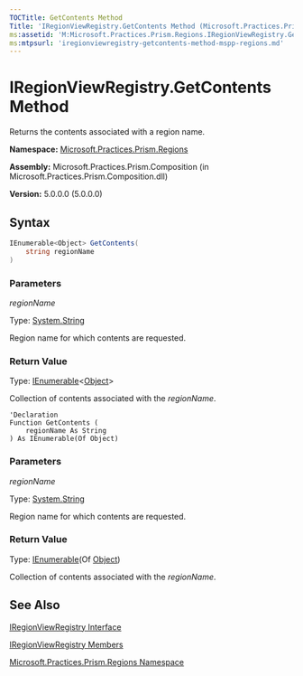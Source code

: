 ```yaml
---
TOCTitle: GetContents Method
Title: 'IRegionViewRegistry.GetContents Method (Microsoft.Practices.Prism.Regions)'
ms:assetid: 'M:Microsoft.Practices.Prism.Regions.IRegionViewRegistry.GetContents(System.String)'
ms:mtpsurl: 'iregionviewregistry-getcontents-method-mspp-regions.md'
---
```



# IRegionViewRegistry.GetContents Method

Returns the contents associated with a region name.

**Namespace:** [Microsoft.Practices.Prism.Regions](/patterns-practices/reference/mspp-regions-namespace)

**Assembly:** Microsoft.Practices.Prism.Composition (in Microsoft.Practices.Prism.Composition.dll)

**Version:** 5.0.0.0 (5.0.0.0)

## Syntax

```C#
IEnumerable<Object> GetContents(
	string regionName
)
```

### Parameters

*regionName*
  
Type: [System.String](http://msdn.microsoft.com/en-us/library/s1wwdcbf)

Region name for which contents are requested.

### Return Value

Type: [IEnumerable](http://msdn.microsoft.com/en-us/library/9eekhta0)&lt;[Object](http://msdn.microsoft.com/en-us/library/e5kfa45b)&gt;

Collection of contents associated with the *regionName*.


```VB
'Declaration
Function GetContents ( 
	regionName As String
) As IEnumerable(Of Object)
```

### Parameters

*regionName*
  
Type: [System.String](http://msdn.microsoft.com/en-us/library/s1wwdcbf)

Region name for which contents are requested.

### Return Value

Type: [IEnumerable](http://msdn.microsoft.com/en-us/library/9eekhta0)(Of [Object](http://msdn.microsoft.com/en-us/library/e5kfa45b))

Collection of contents associated with the *regionName*.

## See Also

[IRegionViewRegistry Interface](/patterns-practices/reference/iregionviewregistry-interface-mspp-regions)

[IRegionViewRegistry Members](/patterns-practices/reference/iregionviewregistry-members-mspp-regions)

[Microsoft.Practices.Prism.Regions Namespace](/patterns-practices/reference/mspp-regions-namespace)
